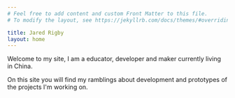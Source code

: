 ```yaml
---
# Feel free to add content and custom Front Matter to this file.
# To modify the layout, see https://jekyllrb.com/docs/themes/#overriding-theme-defaults

title: Jared Rigby
layout: home
---
```


Welcome to my site, I am a educator, developer and maker currently living in China.

On this site you will find my ramblings about development and prototypes of the projects I'm working on.
